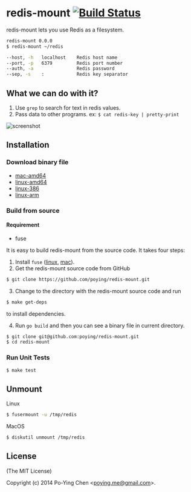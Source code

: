 redis-mount [![Build Status](http://img.shields.io/travis/poying/redis-mount.svg?style=flat)](https://travis-ci.org/poying/redis-mount)
===========

redis-mount lets you use Redis as a filesystem.

```bash
redis-mount 0.0.0
$ redis-mount ~/redis

--host, -h   localhost    Redis host name
--port, -p   6379         Redis port number
--auth, -a                Redis password
--sep, -s    :            Redis key separator
```

## What we can do with it?

1. Use `grep` to search for text in redis values.
2. Pass data to other programs. ex: `$ cat redis-key | pretty-print`

![screenshot](./screenshot.gif)

## Installation

### Download binary file

* [mac-amd64](https://github.com/poying/redis-mount/releases/download/20140824/redis-mount-darwin-amd64)
* [linux-amd64](https://github.com/poying/redis-mount/releases/download/20140824/redis-mount-linux-amd64)
* [linux-386](https://github.com/poying/redis-mount/releases/download/20140824/redis-mount-linux-386)
* [linux-arm](https://github.com/poying/redis-mount/releases/download/20140824/redis-mount-linux-arm)

### Build from source

#### Requirement

* fuse

It is easy to build redis-mount from the source code. It takes four steps:

1. Install `fuse` ([linux](http://fuse.sourceforge.net/), [mac](http://osxfuse.github.io/)).
2. Get the redis-mount source code from GitHub
  
  ```bash
  $ git clone https://github.com/poying/redis-mount.git
  ```
  
3. Change to the directory with the redis-mount source code and run
  
  ```bash
  $ make get-deps
  ```
  
  to install dependencies.

4. Run `go build` and then you can see a binary file in current directory.

```bash
$ git clone git@github.com:poying/redis-mount.git
$ cd redis-mount
```

### Run Unit Tests

```bash
$ make test
```

## Unmount

Linux

```bash
$ fusermount -u /tmp/redis
```

MacOS

```bash
$ diskutil unmount /tmp/redis
```

## License

(The MIT License)

Copyright (c) 2014 Po-Ying Chen &lt;poying.me@gmail.com&gt;.
